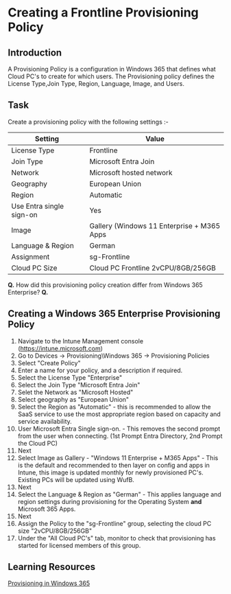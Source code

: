 # Creating a Frontline Provisioning Policy

## Introduction

A Provisioning Policy is a configuration in Windows 365 that defines what Cloud PC's to create for which users. The Provisioning policy defines the License Type,Join Type, Region, Language, Image, and Users.

## Task

Create a provisioning policy with the following settings :-

| Setting | Value |
| -- | -- |
| License Type | Frontline |
| Join Type | Microsoft Entra Join |
| Network | Microsoft hosted network |
| Geography | European Union |
| Region | Automatic |
| Use Entra single sign-on | Yes |
| Image | Gallery (Windows 11 Enterprise + M365 Apps |
| Language & Region | German |
| Assignment | sg-Frontline |
| Cloud PC Size | Cloud PC Frontline 2vCPU/8GB/256GB |

**Q.** How did this provisioning policy creation differ from Windows 365 Enterprise?
**Q.** 

## Creating a Windows 365 Enterprise Provisioning Policy

1. Navigate to the Intune Management console (https://intune.microsoft.com)
2. Go to Devices -> Provisioning\Windows 365 -> Provisioning Policies
3. Select "Create Policy"
4. Enter a name for your policy, and a description if required.
5. Select the License Type "Enterprise"
6. Select the Join Type "Microsoft Entra Join"
7. Selet the Network as "Microsoft Hosted"
8. Select geography as "European Union"
9. Select the Region as "Automatic" - this is recommended to allow the SaaS service to use the most appropriate region based on capacity and service availability.
10. User Microsoft Entra Single sign-on. - This removes the second prompt from the user when connecting. (1st Prompt Entra Directory, 2nd Prompt the Cloud PC)
11. Next
12. Select Image as Gallery - "Windows 11 Enterprise + M365 Apps" - This is the default and recommended to then layer on config and apps in Intune, this image is updated monthly for newly provisioned PC's. Existing PCs will be updated using WufB.
13. Next
14. Select the Language & Region as "German" - This applies language and region settings during provisioning for the Operating System **and** Microsoft 365 Apps.
15. Next
16. Assign the Policy to the "sg-Frontline" group, selecting the cloud PC size "2vCPU/8GB/256GB"
17. Under the "All Cloud PC's" tab, monitor to check that provisioning has started for licensed members of this group.


## Learning Resources

[Provisioning in Windows 365](https://learn.microsoft.com/en-gb/windows-365/enterprise/provisioning)
